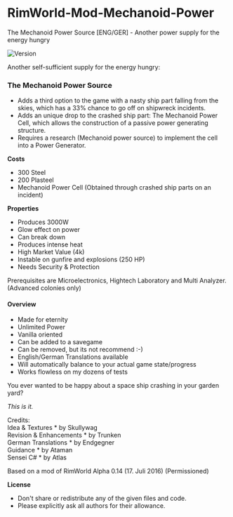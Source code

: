# RimWorld-Mod-Mechanoid-Power
The Mechanoid Power Source [ENG/GER] - Another power supply for the energy hungry

<img src="https://camo.githubusercontent.com/1e4f97e52db576a793e373a27c2de38c026bb3f1/68747470733a2f2f696d672e736869656c64732e696f2f62616467652f52696d776f726c642d312e302d677265656e2e737667" alt="Version" data-canonical-src="https://img.shields.io/badge/Rimworld-1.0-green.svg" style="max-width:100%;"></a>

Another self-sufficient supply for the energy hungry:

### The Mechanoid Power Source

 - Adds a third option to the game with a nasty ship part falling from the skies, which has a 33% chance to go off on shipwreck incidents.
 - Adds an unique drop to the crashed ship part: The Mechanoid Power Cell, which allows the construction of a passive power generating structure.
 - Requires a research (Mechanoid power source) to implement the cell into a Power Generator.

<b>Costs</b>
 - 300 Steel
 - 200 Plasteel
 - Mechanoid Power Cell
  (Obtained through crashed ship parts on an incident)
  
<b>Properties</b>

 - Produces 3000W
 - Glow effect on power
 - Can break down
 - Produces intense heat
 - High Market Value (4k)
 - Instable on gunfire and explosions (250 HP)
 - Needs Security & Protection
 
Prerequisites are Microelectronics, Hightech Laboratory and Multi Analyzer.
(Advanced colonies only)

#### Overview

 - Made for eternity
 - Unlimited Power
 - Vanilla oriented
 - Can be added to a savegame
 - Can be removed, but its not recommend :-)
 - English/German Translations available
 - Will automatically balance to your actual game state/progress
 - Works flowless on my dozens of tests

You ever wanted to be happy about a space ship crashing in your garden yard?

<i>This is it.</i>

Credits:<br>
Idea & Textures * by Skullywag<br>
Revision & Enhancements * by Trunken<br>
German Translations * by Endgegner<br>
Guidance * by Ataman<br>
Sensei C# * by Atlas<br>

Based on a mod of RimWorld Alpha 0.14 (17. Juli 2016) (Permissioned)

<b>License</b>
- Don't share or redistribute any of the given files and code.
- Please explicitly ask all authors for their allowance.
